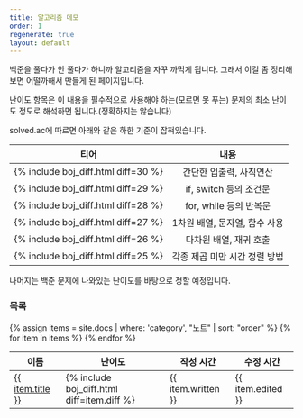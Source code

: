 ```yaml
---
title: 알고리즘 메모
order: 1
regenerate: true
layout: default
---
```


백준을 풀다가 안 풀다가 하니까 알고리즘을 자꾸 까먹게 됩니다. 그래서 이걸 좀 정리해보면 어떨까해서 만들게 된 페이지입니다.

난이도 항목은 이 내용을 필수적으로 사용해야 하는(모르면 못 푸는) 문제의 최소 난이도 정도로 해석하면 됩니다.(정확하지는 않습니다)

solved.ac에 따르면 아래와 같은 하한 기준이 잡혀있습니다.

|티어|내용|
|:-:|:-:|
|{% include boj_diff.html diff=30 %}|간단한 입출력, 사칙연산|
|{% include boj_diff.html diff=29 %}|if, switch 등의 조건문|
|{% include boj_diff.html diff=28 %}|for, while 등의 반복문|
|{% include boj_diff.html diff=27 %}|1차원 배열, 문자열, 함수 사용|
|{% include boj_diff.html diff=26 %}|다차원 배열, 재귀 호출|
|{% include boj_diff.html diff=25 %}|각종 제곱 미만 시간 정렬 방법|

나머지는 백준 문제에 나와있는 난이도를 바탕으로 정할 예정입니다.

### 목록

<table id="notes">
    <thead>
        <tr>
            <th onclick="sortTable(0,'notes')">이름</th>
            <th onclick="sortTable(1,'notes')">난이도</th>
            <th onclick="sortTable(2,'notes')">작성 시간</th>
            <th onclick="sortTable(3,'notes')">수정 시간</th>
        </tr>
    </thead>
    <tbody>
        {% assign items = site.docs | where: 'category', "노트" | sort: "order" %}
        {% for item in items %}
            <tr>
                <td><a href="{{ item.url | relative_url }}">{{ item.title }}</a></td>
                <td>{% include boj_diff.html diff=item.diff %}</td>
                <td>{{ item.written }}</td>
                <td>{{ item.edited }}</td>
            </tr>
        {% endfor %}
    </tbody>
</table>

<script src="{{ site.baseurl }}/scripts/sort.js" charset="utf-8">
